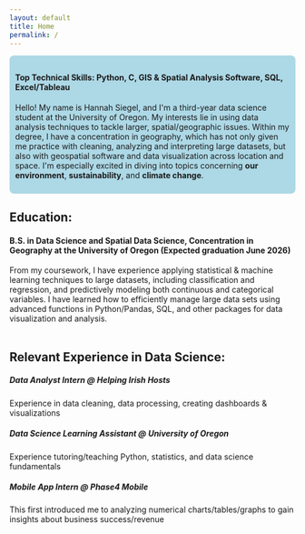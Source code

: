 ```yaml
---
layout: default
title: Home
permalink: /
---
```


<div style="background-color: #add8e6; padding: 10px; border-radius: 8px;">
    <h4>Top Technical Skills: Python, C, GIS & Spatial Analysis Software, SQL, Excel/Tableau</h4>
    <p>Hello! My name is Hannah Siegel, and I'm a third-year data science student at the University of Oregon. My interests lie in using data analysis techniques to tackle larger, spatial/geographic issues. Within my degree, I have a concentration in geography, which has not only given me practice with cleaning, analyzing and interpreting large datasets, but also with geospatial software and data visualization across location and space. I'm especially excited in diving into topics concerning <strong>our environment</strong>, <strong>sustainability</strong>, and <strong>climate change</strong>.</p>
</div>


## Education:
#### B.S. in Data Science and Spatial Data Science, Concentration in Geography at the University of Oregon (Expected graduation June 2026)<br>
From my coursework, I have experience applying statistical & machine learning techniques to large datasets, including classification and regression, and predictively modeling both continuous and categorical variables. I have learned how to efficiently manage large data sets using advanced functions in Python/Pandas, SQL, and other packages for data visualization and analysis. <br><br>

## Relevant Experience in Data Science:
##### Data Analyst Intern @ Helping Irish Hosts<br>
Experience in data cleaning, data processing, creating dashboards & visualizations

##### Data Science Learning Assistant @ University of Oregon<br>
Experience tutoring/teaching Python, statistics, and data science fundamentals

##### Mobile App Intern @ Phase4 Mobile<br>
This first introduced me to analyzing numerical charts/tables/graphs to gain insights about business success/revenue
